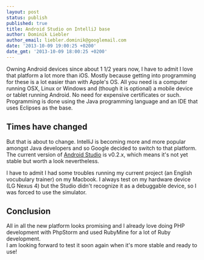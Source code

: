 ```yaml
---
layout: post
status: publish
published: true
title: Android Studio on IntelliJ base
author: Dominik Liebler
author_email: liebler.dominik@googlemail.com
date: '2013-10-09 19:00:25 +0200'
date_gmt: '2013-10-09 18:00:25 +0200'
---
```

<p>Owning Android devices since about 1 1/2 years now, I have to admit I love that platform a lot more than iOS. Mostly because getting into programming for these is a lot easier than with Apple's OS. All you need is a computer running OSX, Linux or Windows and (though it is optional) a mobile device or tablet running Android. No need for expensive certificates or such. Programming is done using the Java programming language and an IDE that uses Eclipses as the base.</p>
<h2>Times have changed</h2>
<p>But that is about to change. IntelliJ is becoming more and more popular amongst Java developers and so Google decided to switch to that platform. The current version of <a href="http://developer.android.com/sdk/installing/studio.html">Android Studio</a> is v0.2.x, which means it's not yet stable but worth a look nevertheless.</p>
<p>I have to admit I had some troubles running my current project (an English vocubulary trainer) on my Macbook. I always test on my hardware device (LG Nexus 4) but the Studio didn't recognize it as a debuggable device, so I was forced to use the simulator.</p>
<h2>Conclusion</h2>
<p>All in all the new platform looks promising and I already love doing PHP development with PhpStorm and used RubyMine for a lot of Ruby development.<br />
I am looking forward to test it soon again when it's more stable and ready to use!</p>
